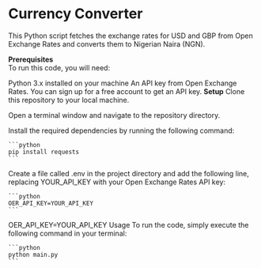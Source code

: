 # Currency Converter
This Python script fetches the exchange rates for USD and GBP from Open Exchange Rates and converts them to Nigerian Naira (NGN).

<strong>Prerequisites</strong> <br>
To run this code, you will need:

Python 3.x installed on your machine
An API key from Open Exchange Rates. You can sign up for a free account to get an API key.
<strong>Setup</strong>
Clone this repository to your local machine.

Open a terminal window and navigate to the repository directory.

Install the required dependencies by running the following command:

<pre><code>```python
pip install requests
```</code></pre>
Create a file called .env in the project directory and add the following line, replacing YOUR_API_KEY with your Open Exchange Rates API key:


<pre><code>```python
OER_API_KEY=YOUR_API_KEY
```</code></pre>
OER_API_KEY=YOUR_API_KEY
Usage
To run the code, simply execute the following command in your terminal:

<pre><code>```python
python main.py
```</code></pre
The code will fetch the exchange rates for USD and GBP from Open Exchange Rates and convert them to NGN using the current exchange rates. The converted amounts will be displayed in the terminal.

License
This code is licensed under the MIT License. Feel free to use it however you like!
